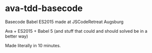 # ava-tdd-basecode
Basecode Babel ES2015 made at JSCodeRetreat Augsburg

Ava + ES2015 + Babel 5 (and stuff that could and should solved be in a better way)

Made literally in 10 minutes.
